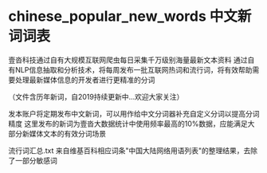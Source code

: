 # chinese_popular_new_words 中文新词词表
壹沓科技通过自有大规模互联网爬虫每日采集千万级别海量最新文本资料
通过自有NLP信息抽取和分析技术，将每周发布一批互联网热词和流行词，将有效帮助需要处理最新媒体信息的开发者进行更精准的分词

（文件含历年新词，自2019持续更新中...欢迎大家关注）

发本账户将定期发布中文新词，可以用作给中文分词器补充自定义分词以提高分词精度
这里发布的新词为壹沓大数据统计中使用频率最高的10%数据，应能满足大部分新媒体文本的有效分词场景

流行词汇总.txt 来自维基百科相应词条"中国大陆网络用语列表"的整理结果，去除了一部分敏感词
